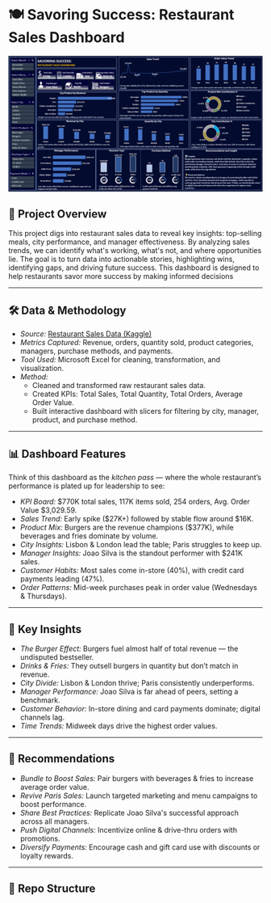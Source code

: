 # 🍽 Savoring Success: Restaurant Sales Dashboard  

![Dashboard Screenshot](dashboard.png)  

## 📌 Project Overview  
This project digs into restaurant sales data to reveal key insights: top-selling meals, city performance, and manager effectiveness. By analyzing sales trends, we can identify what's working, what's not, and where opportunities lie. The goal is to turn data into actionable stories, highlighting wins, identifying gaps, and driving future success. This dashboard is designed to help restaurants savor more success by making informed decisions  

---

## 🛠 Data & Methodology  
- *Source:* [Restaurant Sales Data (Kaggle)](https://www.kaggle.com/datasets/rohitgrewal/restaurant-sales-data)  
- *Metrics Captured:* Revenue, orders, quantity sold, product categories, managers, purchase methods, and payments.  
- *Tool Used:* Microsoft Excel for cleaning, transformation, and visualization.  
- *Method:*  
  - Cleaned and transformed raw restaurant sales data.  
  - Created KPIs: Total Sales, Total Quantity, Total Orders, Average Order Value.  
  - Built interactive dashboard with slicers for filtering by city, manager, product, and purchase method.  

---

## 📊 Dashboard Features  
Think of this dashboard as the *kitchen pass* — where the whole restaurant’s performance is plated up for leadership to see:  
- *KPI Board:* $770K total sales, 117K items sold, 254 orders, Avg. Order Value $3,029.59.  
- *Sales Trend:* Early spike ($27K+) followed by stable flow around $16K.  
- *Product Mix:* Burgers are the revenue champions ($377K), while beverages and fries dominate by volume.  
- *City Insights:* Lisbon & London lead the table; Paris struggles to keep up.  
- *Manager Insights:* Joao Silva is the standout performer with $241K sales.  
- *Customer Habits:* Most sales come in-store (40%), with credit card payments leading (47%).  
- *Order Patterns:* Mid-week purchases peak in order value (Wednesdays & Thursdays).  

---

## 🔑 Key Insights  
- *The Burger Effect:* Burgers fuel almost half of total revenue — the undisputed bestseller.  
- *Drinks & Fries:* They outsell burgers in quantity but don’t match in revenue.  
- *City Divide:* Lisbon & London thrive; Paris consistently underperforms.  
- *Manager Performance:* Joao Silva is far ahead of peers, setting a benchmark.  
- *Customer Behavior:* In-store dining and card payments dominate; digital channels lag.  
- *Time Trends:* Midweek days drive the highest order values.  

---

## 🚀 Recommendations  
- *Bundle to Boost Sales:* Pair burgers with beverages & fries to increase average order value.  
- *Revive Paris Sales:* Launch targeted marketing and menu campaigns to boost performance.  
- *Share Best Practices:* Replicate Joao Silva's successful approach across all managers.  
- *Push Digital Channels:* Incentivize online & drive-thru orders with promotions.  
- *Diversify Payments:* Encourage cash and gift card use with discounts or loyalty rewards.  

---

## 📂 Repo Structure
